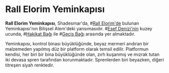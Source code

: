 # Rall Elorim Yeminkapısı

**Rall Elorim Yeminkapısı**, Shadesmar'da, #[Rall Elorim'de](locations/rall-elorim) bulunan Yeminkapısı'nın Bilişsel Alem'deki yansımasıdır. #[Esef Denizi'nin](locations/sea-of-regret) kuzey ucunda, #[Hakikat Bağı](locations/nexus-of-truth) ile #[Geçiş Bağı](locations/nexus-of-transition) arasında yer almaktadır.  

Yeminkapısı, kontrol binası büyüklüğünde, beyaz mermeri andıran bir malzemeden yapılmış düz bir platform olarak temsil edilir. Platformun kendisi, her biri bir bina büyüklüğünde olan, zırh kuşanmış ve mızrak tutan iki devasa spren tarafından korunmaktadır. Sprenlerden biri beyazken, diğeri titreşen siyah renktedir.

